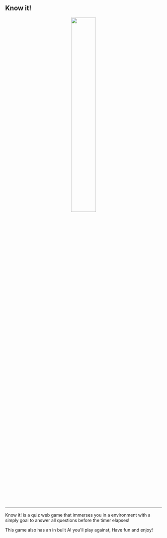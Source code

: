 <h2>Know it!</h2>
<p align='center'>
  <img src='https://i.ibb.co/9HNvCMX/Screenshot-from-2024-12-03-09-57-23.png' style='width:40%;'>
</p>
<hr />

<p>Know it! is a quiz web game that immerses you in a environment with a simply goal to answer all questions before the timer elapses!</p>
<p>This game also has an in built AI you'll play against, Have fun and enjoy!</p>

<p align='center'>
  <img src='https://i.ibb.co/Ms2Whhc/Screenshot-from-2024-12-03-10-33-33.png' alt=''>
</p>
